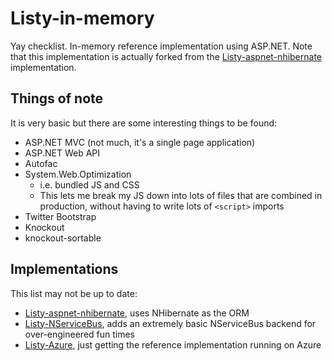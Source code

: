 Listy-in-memory
===============

Yay checklist. In-memory reference implementation using ASP.NET. Note that this implementation is actually forked from the [Listy-aspnet-nhibernate](https://github.com/bendetat/Listy-aspnet-nhibernate) implementation.


## Things of note
It is very basic but there are some interesting things to be found:

- ASP.NET MVC (not much, it's a single page application)
- ASP.NET Web API
- Autofac
- System.Web.Optimization
	- i.e. bundled JS and CSS
	- This lets me break my JS down into lots of files that are combined in production, without having to write lots of `<script>` imports
- Twitter Bootstrap
- Knockout
- knockout-sortable


## Implementations

This list may not be up to date:

- [Listy-aspnet-nhibernate](https://github.com/bendetat/Listy-aspnet-nhibernate), uses NHibernate as the ORM
- [Listy-NServiceBus](https://github.com/bendetat/Listy-NServiceBus), adds an extremely basic NServiceBus backend for over-engineered fun times
- [Listy-Azure](https://github.com/bendetat/Listy-Azure), just getting the reference implementation running on Azure
